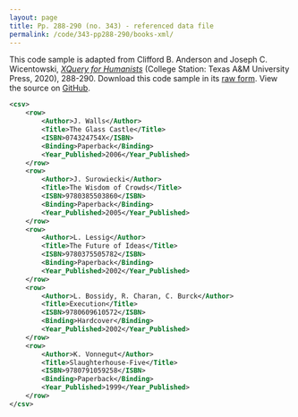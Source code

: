 ```yaml
---
layout: page
title: Pp. 288-290 (no. 343) - referenced data file
permalink: /code/343-pp288-290/books-xml/
---
```


This code sample is adapted from Clifford B. Anderson and Joseph C. Wicentowski, 
[_XQuery for Humanists_](/) (College Station: Texas A&M University Press, 2020), 288-290. 
Download this code sample in its [raw form](/code/343-pp288-290/books-xml/books.xml).
View the source on [GitHub](https://github.com/coding4humanists/xquery4humanists/blob/release/code/343-pp288-290/books-xml/books.xml).

```xml
<csv>
    <row>
        <Author>J. Walls</Author>
        <Title>The Glass Castle</Title>
        <ISBN>074324754X</ISBN>
        <Binding>Paperback</Binding>
        <Year_Published>2006</Year_Published>
    </row>
    <row>
        <Author>J. Surowiecki</Author>
        <Title>The Wisdom of Crowds</Title>
        <ISBN>9780385503860</ISBN>
        <Binding>Paperback</Binding>
        <Year_Published>2005</Year_Published>
    </row>
    <row>
        <Author>L. Lessig</Author>
        <Title>The Future of Ideas</Title>
        <ISBN>9780375505782</ISBN>
        <Binding>Paperback</Binding>
        <Year_Published>2002</Year_Published>
    </row>
    <row>
        <Author>L. Bossidy, R. Charan, C. Burck</Author>
        <Title>Execution</Title>
        <ISBN>9780609610572</ISBN>
        <Binding>Hardcover</Binding>
        <Year_Published>2002</Year_Published>
    </row>
    <row>
        <Author>K. Vonnegut</Author>
        <Title>Slaughterhouse-Five</Title>
        <ISBN>9780791059258</ISBN>
        <Binding>Paperback</Binding>
        <Year_Published>1999</Year_Published>
    </row>
</csv>
```
